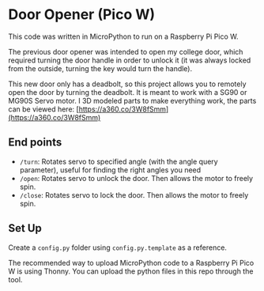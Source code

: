 # Door Opener (Pico W)

This code was written in MicroPython to run on a Raspberry Pi Pico W.

The previous door opener was intended to open my college door, which required
turning the door handle in order to unlock it (it was always locked from the
outside, turning the key would turn the handle).

This new door only has a deadbolt, so this project allows you to remotely open
the door by turning the deadbolt. It is meant to work with a SG90 or MG90S
Servo motor. I 3D modeled parts to make everything work, the parts can be viewed
here: [https://a360.co/3W8fSmm](https://a360.co/3W8fSmm)

## End points

- `/turn`: Rotates servo to specified angle (with the angle query parameter), useful for finding the right angles you need
- `/open`: Rotates servo to unlock the door. Then allows the motor to freely spin.
- `/close`: Rotates servo to lock the door. Then allows the motor to freely spin.


## Set Up
Create a `config.py` folder using `config.py.template` as a reference.

The recommended way to upload MicroPython code to a Raspberry Pi Pico W is using
Thonny. You can upload the python files in this repo through the tool.